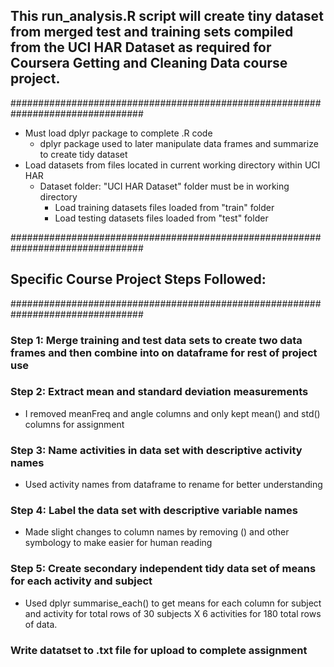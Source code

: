 ## This run_analysis.R script will create tiny dataset from merged test and training sets compiled from the UCI HAR Dataset as required for Coursera Getting and Cleaning Data course project.
################################################################################
* Must load dplyr package to complete .R code
  * dplyr package used to later manipulate data frames and summarize to create tidy dataset
* Load datasets from files located in current working directory within UCI HAR
  * Dataset folder: "UCI HAR Dataset" folder must be in working directory
    * Load training datasets files loaded from "train" folder
    * Load testing datasets files loaded from "test" folder

################################################################################
## Specific Course Project Steps Followed: ##
################################################################################

### Step 1: Merge training and test data sets to create two data frames and then combine into on dataframe for rest of project use

### Step 2: Extract mean and standard deviation measurements 

* I removed meanFreq and angle columns and only kept mean() and std() columns for assignment

### Step 3: Name activities in data set with descriptive activity names

* Used activity names from dataframe to rename for better understanding

### Step 4: Label the data set with descriptive variable names

* Made slight changes to column names by removing () and other symbology to make easier for human reading

### Step 5: Create secondary independent tidy data set of means for each activity and subject

* Used dplyr summarise_each() to get means for each column for subject and activity for total rows of 30 subjects X 6 activities for 180 total rows of data.

### Write datatset to .txt file for upload to complete assignment